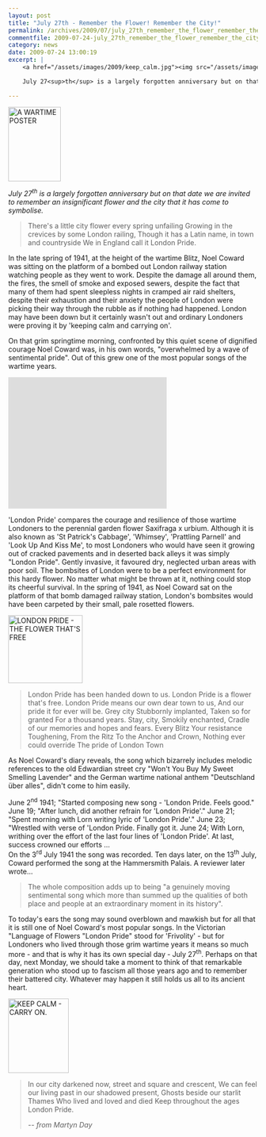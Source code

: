 ```yaml
---
layout: post
title: "July 27th - Remember the Flower! Remember the City!"
permalink: /archives/2009/07/july_27th_remember_the_flower_remember_the_city.html
commentfile: 2009-07-24-july_27th_remember_the_flower_remember_the_city
category: news
date: 2009-07-24 13:00:19
excerpt: |
    <a href="/assets/images/2009/keep_calm.jpg"><img src="/assets/images/2009/keep_calm-thumb.jpg" width="106" height="150" alt="A WARTIME POSTER" class="photo right"/></a>

    July 27<sup>th</sup> is a largely forgotten anniversary but on that date we are invited to remember an insignificant flower and the city that it has come to symbolise.

---
```


<a href="/assets/images/2009/keep_calm.jpg"><img src="/assets/images/2009/keep_calm-thumb.jpg" width="106" height="150" alt="A WARTIME POSTER" class="photo right"/></a>

*July 27<sup>th</sup> is a largely forgotten anniversary but on that date we are invited to remember an insignificant flower and the city that it has come to symbolise.*

> There's a little city flower every spring unfailing
> Growing in the crevices by some London railing,
> Though it has a Latin name, in town and countryside
> We in England call it London Pride.

In the late spring of 1941, at the height of the wartime Blitz, Noel Coward was sitting on the platform of a bombed out London railway station watching people as they went to work. Despite the damage all around them, the fires, the smell of smoke and exposed sewers, despite the fact that many of them had spent sleepless nights in cramped air raid shelters, despite their exhaustion and their anxiety the people of London were picking their way through the rubble as if nothing had happened. London may have been down but it certainly wasn't out and ordinary Londoners were proving it by 'keeping calm and carrying on'.

On that grim springtime morning, confronted by this quiet scene of dignified courage Noel Coward was, in his own words, "overwhelmed by a wave of sentimental pride". Out of this grew one of the most popular songs of the wartime years.

<object width="320" height="265">
<param name="movie" value="/assets/images/2009/aTsIMVIWjlQ&hl=en&fs=1&rel=0&color1=0x402061&color2=0x9461ca"></param><param name="allowFullScreen" value="true"></param><param name="allowscriptaccess" value="always"></param><embed src="http://www.youtube.com/v/aTsIMVIWjlQ&hl=en&fs=1&rel=0&color1=0x402061&color2=0x9461ca" type="application/x-shockwave-flash" allowscriptaccess="always" allowfullscreen="true" width="320" height="265"></embed></object>

'London Pride' compares the courage and resilience of those wartime Londoners to the perennial garden flower Saxifraga x urbium. Although it is also known as 'St Patrick's Cabbage', 'Whimsey', 'Prattling Parnell' and 'Look Up And Kiss Me', to most Londoners who would have seen it growing out of cracked pavements and in deserted back alleys it was simply "London Pride". Gently invasive, it favoured dry, neglected urban areas with poor soil. The bombsites of London were to be a perfect environment for this hardy flower. No matter what might be thrown at it, nothing could stop its cheerful survival. In the spring of 1941, as Noel Coward sat on the platform of that bomb damaged railway station, London's bombsites would have been carpeted by their small, pale rosetted flowers.

<a href="/assets/images/2009/londonprideflower.jpg"><img src="/assets/images/2009/londonprideflower-thumb.jpg" width="150" height="137" alt="LONDON PRIDE - THE FLOWER THAT'S FREE"  class="photo right" /></a>

> London Pride has been handed down to us.
>  London Pride is a flower that's free.
>  London Pride means our own dear town to us,
>  And our pride it for ever will be.
>  Grey city
>  Stubbornly implanted,
>  Taken so for granted
>  For a thousand years.
>  Stay, city,
>  Smokily enchanted,
>  Cradle of our memories and hopes and fears.
>  Every Blitz
>  Your resistance
>  Toughening,
>  From the Ritz
>  To the Anchor and Crown,
>  Nothing ever could override
>  The pride of London Town
>
 As Noel Coward's diary reveals, the song which bizarrely includes melodic references to the old Edwardian street cry "Won't You Buy My Sweet Smelling Lavender" and the German wartime national anthem "Deutschland über alles", didn't come to him easily.

<div markdown="1" class="box">
June 2<sup>nd</sup> 1941; "Started composing new song - 'London Pride. Feels good."
June 19; "After lunch, did another refrain for 'London Pride'."
June 21; "Spent morning with Lorn writing lyric of 'London Pride'."
June 23; "Wrestled with verse of 'London Pride. Finally got it.
June 24; With Lorn, writhing over the effort of the last four lines of 'London Pride'. At last, success crowned our efforts ...

</div>
On the 3<sup>rd</sup> July 1941 the song was recorded. Ten days later, on the 13<sup>th</sup> July, Coward performed the song at the Hammersmith Palais. A reviewer later wrote...

> The whole composition adds up to being "a genuinely moving sentimental song which more than summed up the qualities of both place and people at an extraordinary moment in its history".

To today's ears the song may sound overblown and mawkish but for all that it is still one of Noel Coward's most popular songs. In the Victorian "Language of Flowers "London Pride" stood for 'Frivolity' - but for Londoners who lived through those grim wartime years it means so much more - and that is why it has its own special day - July 27<sup>th</sup>. Perhaps on that day, next Monday, we should take a moment to think of that remarkable generation who stood up to fascism all those years ago and to remember their battered city. Whatever may happen it still holds us all to its ancient heart.

<a href="/assets/images/2009/milkman_blitz.png"><img src="/assets/images/2009/milkman_blitz-thumb.png" width="122" height="150" alt="KEEP CALM - CARRY ON." class="photo right" /></a>

> In our city darkened now, street and square and crescent,
>  We can feel our living past in our shadowed present,
>  Ghosts beside our starlit Thames
>  Who lived and loved and died
>  Keep throughout the ages London Pride.
>
>
>  <cite>-- from Martyn Day</cite>
>
>
>
>

